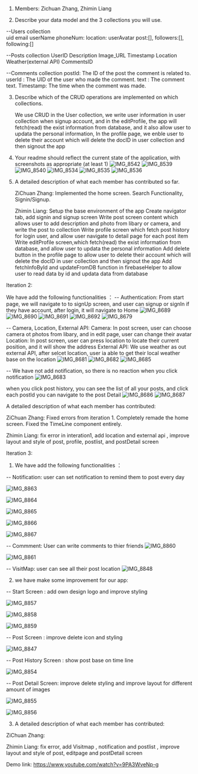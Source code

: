 1. Members: Zichuan Zhang, Zhimin Liang

2. Describe your data model and the 3 collections you will use.

--Users collection           
  uid
  email
  userName
  phoneNum:
  location:
  userAvatar
  post:[],
  followers:[],
  following:[]

--Posts collection
  UserID
  Description
  Image_URL
  Timestamp
  Location
  Weather(external API)
  CommentsID

--Comments collection
  postId: The ID of the post the comment is related to.
  userId : The UID of the user who made the comment.
  text : The comment text.
  Timestamp: The time when the comment was made.


3. Describe which of the CRUD operations are implemented on which collections.
   
   We use CRUD in the User collection, we write user information in user collection when signup account,
   and in the editProfile, the app will fetch(read) the exist information from database, and it also allow user to updata the personal information,
   In the profile page, we enble user to delete their account which will delete the docID in user collection and then signout the app 

5. Your readme should reflect the current state of the application, with screenshots as appropriate (at least 1)
   ![IMG_8542](https://github.com/zhiminV/MobileFinalProject/assets/122182731/4ac7fecd-cea9-46f4-9319-31ab387a5f49)
   ![IMG_8539](https://github.com/zhiminV/MobileFinalProject/assets/122182731/d7ad6b57-14bc-4ebf-b4ff-0ffce003bb64)
![IMG_8540](https://github.com/zhiminV/MobileFinalProject/assets/122182731/7ce9e119-f620-4432-a0f1-623520b6ffcf)
   ![IMG_8534](https://github.com/zhiminV/MobileFinalProject/assets/122182731/48e662d9-688d-467c-877d-cd658530160b)
   ![IMG_8535](https://github.com/zhiminV/MobileFinalProject/assets/122182731/6f6ae253-3b9a-411e-b811-343980661518)
   ![IMG_8536](https://github.com/zhiminV/MobileFinalProject/assets/122182731/d5df2598-8f58-4d5f-9dd1-e26088d0905e)



7. A detailed description of what each member has contributed so far.
   
   ZiChuan Zhang: Implemented the home screen. Search Functionality, Signin/Signup.
   
   Zhimin Liang: Setup the base environment of the app
                 Create navigator tab, add signin and signup screen
                 Write post screen content which allows user to add description and photo from libary or camera, and write the post to collection
                 Write profile screen which fetch post history for login user, and allow user navigate to detail page for each post item
                 Write editProfile screen,which fetch(read) the exist information from database, and  allow user to updata the personal information
                 Add delete button in the profile page to allow  user to delete their account which will delete the docID in user collection and then signout the app
                 Add fetchInfoById and updateFromDB function in firebaseHelper to allow user to read data by id and updata data from database





Iteration 2: 

We have add the following functionalities ：
-- Authentication: 
From start page, we will navigate to to signUp screen, and user can signup or signIn if they have account, after login, it will navigate to Home
![IMG_8689](https://github.com/zhiminV/MobileFinalProject/assets/122182731/782652c2-1e10-4657-a094-716a12ea3566)
![IMG_8690](https://github.com/zhiminV/MobileFinalProject/assets/122182731/84966e88-5c3a-4ab2-941d-8b2bff9877d1)
![IMG_8691](https://github.com/zhiminV/MobileFinalProject/assets/122182731/db42021e-625c-4583-8d4b-fb13a5c5b8fa)
![IMG_8692](https://github.com/zhiminV/MobileFinalProject/assets/122182731/35811d36-efdd-4864-ad45-e895efa6fc2e)
![IMG_8679](https://github.com/zhiminV/MobileFinalProject/assets/122182731/52ddb361-5d95-4a7e-9f54-0651e9bd8844)

-- Camera, Location, External API:
   Camera:  In post screen, user can choose camera ot photos from libary, and in edit page, user can change their avatar
   Location: In post screen, user can press location to locate their current position, and it will show the address 
   External API: We use weather as out external API, after selcet location, user ia able to get their local weather base on the location 
   ![IMG_8681](https://github.com/zhiminV/MobileFinalProject/assets/122182731/25e825ef-b018-4911-aec7-3cdee5b161a4)
    ![IMG_8682](https://github.com/zhiminV/MobileFinalProject/assets/122182731/5a994e30-2c11-4113-b6ee-007c79de9b88)
    ![IMG_8685](https://github.com/zhiminV/MobileFinalProject/assets/122182731/b3d93525-9931-4571-bcf0-5954fff2f46a)

-- We have not add notification, so there is no reaction when you click notification
![IMG_8683](https://github.com/zhiminV/MobileFinalProject/assets/122182731/da8ee4cb-4e1b-42b7-ab8b-fa6c29d58b1a)

when you click post history, you can see the list of all your posts, and click each postId you can navigate to the post Detail
![IMG_8686](https://github.com/zhiminV/MobileFinalProject/assets/122182731/62b0954b-0080-4bbe-90d3-1c3aacbd387c)
![IMG_8687](https://github.com/zhiminV/MobileFinalProject/assets/122182731/e0b95169-3bf0-4489-b730-55b2d0e699f0)

A detailed description of what each member has contributed:

ZiChuan Zhang: Fixed errors from iteration 1. Completely remade the home screen. Fixed the TimeLine component entirely. 

Zhimin Liang: fix error in interation1, add location and external api , improve layout and style of post, profile, postlist, and postDetail screen





Iteration 3: 

1.  We have add the following functionalities ：
 
-- Notification: user can set notification to remind them to post every day

![IMG_8863](https://github.com/zhiminV/MobileFinalProject/assets/122182731/cb12cd5f-9a5b-48bf-9c83-db765fc4890a)

![IMG_8864](https://github.com/zhiminV/MobileFinalProject/assets/122182731/eef84acb-c0fc-4eb4-ba95-ca5313b59746)

![IMG_8865](https://github.com/zhiminV/MobileFinalProject/assets/122182731/a5239554-742b-4ae0-bda8-c5e2963c4c7c)

![IMG_8866](https://github.com/zhiminV/MobileFinalProject/assets/122182731/8c38ec07-38f7-4077-92aa-a3399fa5fb85)

![IMG_8867](https://github.com/zhiminV/MobileFinalProject/assets/122182731/ac5c66a9-d6c5-4781-876e-ff1d3b8b8bc6)

-- Commment: User can write comments to thier friends
![IMG_8860](https://github.com/zhiminV/MobileFinalProject/assets/122182731/363666ed-7328-4e32-919b-b4611a8cc60e)

![IMG_8861](https://github.com/zhiminV/MobileFinalProject/assets/122182731/f746ba63-48ce-41f0-96b8-b51b7d73cedc)

-- VisitMap: user can see all their post location 
![IMG_8848](https://github.com/zhiminV/MobileFinalProject/assets/122182731/4ddb7249-2481-4fa7-b4a5-dd8b243e7f5f)


2.   we have make some improvement for our app:
   
-- Start Screen : add own design logo and improve styling

![IMG_8857](https://github.com/zhiminV/MobileFinalProject/assets/122182731/8e5eab08-6900-48ff-a183-5cae1369aa6c)

![IMG_8858](https://github.com/zhiminV/MobileFinalProject/assets/122182731/d9e6a1a2-fbbe-4139-9187-77202f3a0b6b)

![IMG_8859](https://github.com/zhiminV/MobileFinalProject/assets/122182731/f08edb76-eb78-4e07-ba7e-076d4a104051)

-- Post Screen : improve delete icon and styling

![IMG_8847](https://github.com/zhiminV/MobileFinalProject/assets/122182731/89c839a2-0e46-4738-8e37-14676e7b543e)

-- Post History Screen : show post base on time line

![IMG_8854](https://github.com/zhiminV/MobileFinalProject/assets/122182731/cd0f1bbb-daae-416f-84b0-37a752ce0fc2)

-- Post Detail Screen: improve delete styling and improve layout for different amount of images 

![IMG_8855](https://github.com/zhiminV/MobileFinalProject/assets/122182731/01a86dbb-c240-44b8-ba92-0d3353da3f1f)

![IMG_8856](https://github.com/zhiminV/MobileFinalProject/assets/122182731/1a621b5e-779a-4a21-93b6-3a0cb59262c8)



3. A detailed description of what each member has contributed:

ZiChuan Zhang: 

Zhimin Liang: fix error, add Visitmap ,  notification and postlist , improve layout and style of post, editpage and postDetail screen


Demo link: https://www.youtube.com/watch?v=9PA3WveNp-g 

